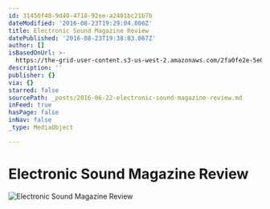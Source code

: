 ```yaml
---
id: 31450f48-9d40-4718-92ee-a2401bc21b7b
dateModified: '2016-08-23T19:29:04.806Z'
title: Electronic Sound Magazine Review
datePublished: '2016-08-23T19:38:03.067Z'
author: []
isBasedOnUrl: >-
  https://the-grid-user-content.s3-us-west-2.amazonaws.com/2fa0fe2e-5e01-4c6e-b2d2-b857df68b48a.jpg
description: ''
publisher: {}
via: {}
starred: false
sourcePath: _posts/2016-06-22-electronic-sound-magazine-review.md
inFeed: true
hasPage: false
inNav: false
_type: MediaObject

---
```

# Electronic Sound Magazine Review
![Electronic Sound Magazine Review](https://the-grid-user-content.s3-us-west-2.amazonaws.com/2fa0fe2e-5e01-4c6e-b2d2-b857df68b48a.jpg)